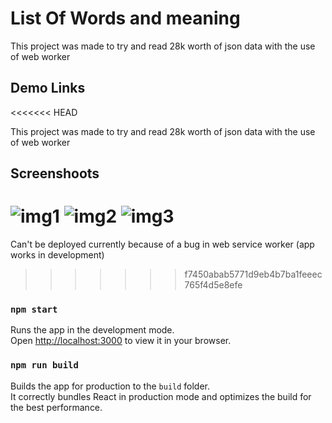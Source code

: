 # List Of Words and meaning

This project was made to try and read 28k worth of json data with the use of web worker

## Demo Links
<<<<<<< HEAD

This project was made to try and read 28k worth of json data with the use of web worker

## Screenshoots
![img1](../Screenshoot/1.jpg)
![img2](../Screenshoot/1.jpg)
![img3](../Screenshoot/1.jpg)
=======
Can't be deployed currently because of a bug in web service worker (app works in development)
>>>>>>> f7450abab5771d9eb4b7ba1feeec765f4d5e8efe

### `npm start`

Runs the app in the development mode.\
Open [http://localhost:3000](http://localhost:3000) to view it in your browser.

### `npm run build`

Builds the app for production to the `build` folder.\
It correctly bundles React in production mode and optimizes the build for the best performance.


